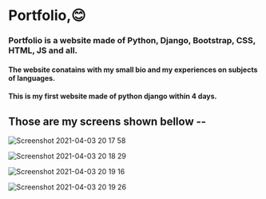 # Portfolio,😊
### Portfolio is a website made of Python, Django, Bootstrap, CSS, HTML, JS and all.
  
  #### The website conatains with my small bio and my experiences on subjects of languages.
  #### This is my first website made of python django within 4 days.
  

## Those are my screens shown bellow --

![Screenshot 2021-04-03 20 17 58](https://user-images.githubusercontent.com/43946793/113482786-dba9cc00-94bd-11eb-9302-0bb1b89bad10.png)

![Screenshot 2021-04-03 20 18 29](https://user-images.githubusercontent.com/43946793/113482796-e5333400-94bd-11eb-9c68-c7c681ee8f12.png)

![Screenshot 2021-04-03 20 19 16](https://user-images.githubusercontent.com/43946793/113482805-eb291500-94bd-11eb-8daa-6c79a4657d54.png)

![Screenshot 2021-04-03 20 19 26](https://user-images.githubusercontent.com/43946793/113482816-f2e8b980-94bd-11eb-9197-59c5bc285878.png)
